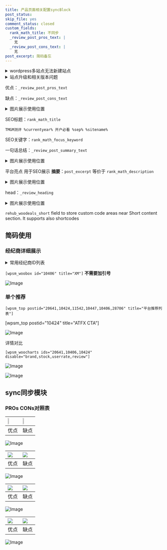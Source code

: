 ```yaml
---
title: 产品页面相关配置syncBlock
post_status: 
skip_file: yes
comment_status: closed
custom_fields:
  rank_math_title: 不同步
  _review_post_pros_text: |
    无
  _review_post_cons_text: |
    无
post_excerpt: 简码备忘
---
```

<details><summary>wordpress多站点无法新建站点</summary>

<li>和报错需要清理cookies一样的原因</li>
<li>wp-config.php里面<code>define( 'SUBDOMAIN_INSTALL', false );//子域名安装</code></li>
<li>新建子站点是用<code>define( 'SUBDOMAIN_INSTALL', true);//子域名安装</code> 完成以后，改成<code>false</code></li>
</details>

<details><summary>站点升级和相关版本问题</summary>

<p>wordpress：5.9.9
woocommerce：7.5.1
出现问题的地方：主题选项里面>><strong>Product layout >>compact style</strong></p>
<p>如何出现没有用过的字段 导致无法保存。先导出配置 然后进行修改，后面再次恢复即可。</p>
<p>出现部分字段无法显示时，需要返回默认布局后，对产品进行保存就好了。</p>
<p></p>
</details>

优点：`_review_post_pros_text`

缺点：`_review_post_cons_text`

<details><summary>图片展示使用位置</summary>

<img src="https://prod-files-secure.s3.us-west-2.amazonaws.com/39ed1227-6d7d-4570-be36-9ccd4a2c4241/f51d3d83-55d4-4bdf-9604-f37ec77ab556/Untitled.png?X-Amz-Algorithm=AWS4-HMAC-SHA256&X-Amz-Content-Sha256=UNSIGNED-PAYLOAD&X-Amz-Credential=ASIAZI2LB46624MGABTB%2F20250416%2Fus-west-2%2Fs3%2Faws4_request&X-Amz-Date=20250416T045525Z&X-Amz-Expires=3600&X-Amz-Security-Token=IQoJb3JpZ2luX2VjELX%2F%2F%2F%2F%2F%2F%2F%2F%2F%2FwEaCXVzLXdlc3QtMiJIMEYCIQCXLYjL%2B3qhDC71LSACe6rpcTneszOSFY0ldBR54DLvDgIhAKRSsLE4z3yOdBh4hJPBqPdVTIj%2Fvqq7brbIcQShX0HDKv8DCD4QABoMNjM3NDIzMTgzODA1Igwtk1Xmjh1cpdj5XpAq3AMy24KZqzmuUl8cfrOew6NyZ3MfWBZ2ROgNALN78c%2BvZf8NPM8vOVF3CD981HMEhLvFWFE%2BlrC%2FHyP5RhfWzYttEl1YYmP4s0Z7%2F3%2BnRtFRMig6f0gQhnHM6HEA%2FclLFGs9uTkp858evVXcKgonyp07DDLgrhSEV07cv3CvY%2BLyGdMlCpC0VjdtBdR%2Bu23tM8zPL%2FN66yP1byApnLEF7sxK%2Fig5oNk%2BpJOpxlO4tihp9Hw8kZbdjAyXYpk6ZHQdspa%2F2zgzos1RuH77zXcBeDKlnkXwbLzAmO1zlFRbR%2FSyjRCnu3s%2B4SklJbWIO7QT81%2FoI7bV3nLZ4NjzTda7RaGzx8VGUHR4st9Is%2Bqg5R2T1xAHJtrOVzmZ8Bu%2FEjqKvNgVJBKC3nIUW37MomHwC0%2B5%2FzF0Wn8TbMbAK8NUlinSxpVMZImfPYSuLtQmQD2%2BeJ0yobK6gKbpoptfNkH3h3mhmFjjH9xkNzCujjfalrd3fCPq8c1g2rrC1534ET0m9IHfqi59lPbvlO7u5rmpgsw%2FWvgo1xhB%2BA9WwlOoVFkMXji8AjDX8uGrFL3RbhKFVM8j64Ct7qY93eiinCM%2F3Y3pQ8AwaoGmzFFfDIZ%2B0%2BLY7YcH3pDfXGrjUXlQpjD77vy%2FBjqkAVmYLEw1awIPCzyGnNQAiBXVIVTJr8F0JiWTHYi%2F9Q85boonemId7CTclFfbBne1RE3fi9yjPmekuMXNxAQxKLilrJ6jMFCsY5Xg3oSsc0YVE1Yrm8CKEvwTKTIxU54auewyMFD2dGvtXztL4HyI3SbSaWP2tN2acGTYpUT4GD9Q1omP%2B8d3oaEPi9AvqGvOXT0qOxqomh4OXHWnGTlXKpLQW60u&X-Amz-Signature=cfc0d663dbbe8196310488564824904a8e82e4ebc32fc756492d4be0603bff4d&X-Amz-SignedHeaders=host&x-id=GetObject" alt="Image">
</details>

SEO标题：`rank_math_title`

`TMGM测评 %currentyear% 开户必看 %sep% %sitename%`

SEO关键字：`rank_math_focus_keyword`

一句话总结：`_review_post_summary_text`

<details><summary>图片展示使用位置</summary>

<img src="https://prod-files-secure.s3.us-west-2.amazonaws.com/39ed1227-6d7d-4570-be36-9ccd4a2c4241/4b96a922-296c-4f4e-8630-d1c870cbce01/Untitled.png?X-Amz-Algorithm=AWS4-HMAC-SHA256&X-Amz-Content-Sha256=UNSIGNED-PAYLOAD&X-Amz-Credential=ASIAZI2LB466YRIXOHXW%2F20250416%2Fus-west-2%2Fs3%2Faws4_request&X-Amz-Date=20250416T045526Z&X-Amz-Expires=3600&X-Amz-Security-Token=IQoJb3JpZ2luX2VjELX%2F%2F%2F%2F%2F%2F%2F%2F%2F%2FwEaCXVzLXdlc3QtMiJHMEUCIQCTgIdoRQjowlwJdRr4BCUkOqgy1XtgonZVtUR8i7o45QIgLMZRyCQS9SEnJ%2BIOoo7J9djwedW7sq%2B%2FtrGfm3m4C4sq%2FwMIPhAAGgw2Mzc0MjMxODM4MDUiDInTqDvJVVE9zPXp6yrcAz7%2FMCdRrousPofdFUVyP9gDiqmMcBxF2UrQxCZbEV0jppeS%2FIDJNRtYzeRScJLS%2FQnoQlFCcEOlCDLVR2dg2NFM5Od0eNb5fY074NLFtLNfhfNZa%2F8pfgLqmSqv%2BnrcpV8x%2BvwAF%2Buwv9EpGtX5%2BT%2F9mT6RLTcSShYYeSGZ9DNNK5tf4i6tBKxWU3GaE2v7N142Yqc0Uj%2FYWO4kNsDAyPrnWQkX6rdsH9dQk%2BO9Rij5PFSeMae0nwl2baavb0hFVRm0nqqqZXoal2Cy2mwVY%2B5feCyW%2B691iWNm%2FnfXQczS9SRoY5Y0j28y90%2B9zg383WUIauZmerpDh4yb9pcc5l%2FIyHnXJ%2BszTviEZAb90UR3GcTT0mBHhEqLYK7w5Aa1J2TjZfiDCyVimowQ2yOcJAiRGkCZa9S5pjWAWwtSx2A6e7zEyhJhyBhHcypiI0WeaqZRT3IfAZYCMdFnpLzuLgj0KPkLucItVFlCQYYU4t%2FX7TQ73%2BW3Hl1POtaSJnogpiWmsE3NqEL5%2BIltfUk8786UNfd2rMa88xvNgnNhjRIlLoCmpRhw1ZFJRCg0cuNw9WLxgR2np7U9yKDVe%2Ff7Hboz%2BYgThUQ%2FdZPoXpZwUS%2FpnHXYNbxix7Nrd0tCMInv%2FL8GOqUBl6UVKbpMyEftUzq7dVvHT%2BVmoCxXQP9yTkI8TQ6cs79LqTbJ%2BT%2BH14%2BTaF4Iw%2BStpQ6SbAd6Wfrbv1axyK7YeLpsB07kpBIIcejNIajAn6dq8JV54mcfU87bFChmrbMluDDNFA7LYY2tGtMvtMR4blMRYdsZyYKqndc9lXu5jJnN1sPmhF5rLikFyS3Ykr0mVFfTgBTVwQacy6mI9%2BORpvm7OTzW&X-Amz-Signature=baf0ab0496bcc935347c942c7ccfa204d599adcb617b394658234d72216b1021&X-Amz-SignedHeaders=host&x-id=GetObject" alt="Image">
</details>

平台亮点 用于SEO展示 **摘要**：`post_excerpt`  等价于 `rank_math_description`

<details><summary>图片展示使用位置</summary>

<img src="https://prod-files-secure.s3.us-west-2.amazonaws.com/39ed1227-6d7d-4570-be36-9ccd4a2c4241/1ee11f63-b60a-4dfe-a7a7-d58ff23b5d88/Untitled.png?X-Amz-Algorithm=AWS4-HMAC-SHA256&X-Amz-Content-Sha256=UNSIGNED-PAYLOAD&X-Amz-Credential=ASIAZI2LB466RCPDSP2S%2F20250416%2Fus-west-2%2Fs3%2Faws4_request&X-Amz-Date=20250416T045526Z&X-Amz-Expires=3600&X-Amz-Security-Token=IQoJb3JpZ2luX2VjELX%2F%2F%2F%2F%2F%2F%2F%2F%2F%2FwEaCXVzLXdlc3QtMiJHMEUCID56V5PLP4CPqSNSzs%2BkMaXACO6c%2Fxa3QKIv0eK9QTuJAiEAqZp39rwGeXF1B6I6OIyZte0vDyWTCP4FEcrPFU6769Uq%2FwMIPhAAGgw2Mzc0MjMxODM4MDUiDJ7ZqpDlhln%2FhVJ%2FYyrcA0nm6lGYhB69KPYhDOVTwYT6GUeysCWw74%2BklN4H%2BwjYhTdCVgRL4E7avMUSHbYIQPJYERF2gXfvieFXPP1DA9Y%2BlR30NnvFPPmca%2BmSEyVyMvsfu3B4bcBvtsNqlQ2eB8RaFsBWMVw4PfjyOcVcBhn0Urdv%2FCo7AESYDoMeaOd%2BhVOHlNuwTvfmlf98XWB%2Bp0HQNlYEGuSrEwxDreyxhQKGjGGHSsBsviA5Ln3lJH2A2iXEbu%2Bmh5dwfS1G9orfMHD58DUYsOHBEKxes%2FvMvnHa7yWiAga1IS%2BvHUIQhAifZqM5Axn1bUt3SvRzfjSe%2Fe73X2CRTfUBZ3ihbDAkFl%2F9e15sZZ1AK7ZtA4HileLuvGyA6rlWSOjvFTYJqvO7U2lKG3Ensrl8sOWQXej%2BUSPn2zabVis3IjkkVHta6CDmYkzZ%2B0KuQMd3bqUehpoyYY17JtEsHheTlDHWOTW0kyPBdtApjvpgIpp8yYE%2BZFtLM6ESAgzJ5bNTOKdSqhSoHbtYauKYWz7fIZo0%2FyRluffnGa7ya3Zbnqgu5gDv7ycxpu4BGMCvXOgeNpXtfSTe1YQCpZzi8ShoyDmroYWop2wjACuTjq%2BSEILEivY1P7gFKvq%2FFhIcj0nmOvpXMPru%2FL8GOqUBj2Hkrt7DZoddZ%2FYbg8U4vQPuFCOiTrO35MP%2Bk4ee%2BnimJsKcuLKSMIdDIsF6Y%2BtA5HTHBZ6GvV88iFc5DgIRr2lj349ecADu2%2BOFFfxURfDFYV1EWXLIpgnaphgRyhCmA8ehFIhXe%2FvfO11Jil25F5OuTg2OHHhxLDlayxOGFlLfJtVFgP91iWRg%2Bk9ZQzwFCiAx7sRxPoLxvL%2B1hGvbXpZnEhIu&X-Amz-Signature=46baa15a4521daa6a5ebde29c2458cae0abf35f97863aaf04063ec7666a67385&X-Amz-SignedHeaders=host&x-id=GetObject" alt="Image">
<img src="https://prod-files-secure.s3.us-west-2.amazonaws.com/39ed1227-6d7d-4570-be36-9ccd4a2c4241/ad4118b5-78d8-4fbe-801e-3b29b5d99c01/Untitled.png?X-Amz-Algorithm=AWS4-HMAC-SHA256&X-Amz-Content-Sha256=UNSIGNED-PAYLOAD&X-Amz-Credential=ASIAZI2LB466RCPDSP2S%2F20250416%2Fus-west-2%2Fs3%2Faws4_request&X-Amz-Date=20250416T045526Z&X-Amz-Expires=3600&X-Amz-Security-Token=IQoJb3JpZ2luX2VjELX%2F%2F%2F%2F%2F%2F%2F%2F%2F%2FwEaCXVzLXdlc3QtMiJHMEUCID56V5PLP4CPqSNSzs%2BkMaXACO6c%2Fxa3QKIv0eK9QTuJAiEAqZp39rwGeXF1B6I6OIyZte0vDyWTCP4FEcrPFU6769Uq%2FwMIPhAAGgw2Mzc0MjMxODM4MDUiDJ7ZqpDlhln%2FhVJ%2FYyrcA0nm6lGYhB69KPYhDOVTwYT6GUeysCWw74%2BklN4H%2BwjYhTdCVgRL4E7avMUSHbYIQPJYERF2gXfvieFXPP1DA9Y%2BlR30NnvFPPmca%2BmSEyVyMvsfu3B4bcBvtsNqlQ2eB8RaFsBWMVw4PfjyOcVcBhn0Urdv%2FCo7AESYDoMeaOd%2BhVOHlNuwTvfmlf98XWB%2Bp0HQNlYEGuSrEwxDreyxhQKGjGGHSsBsviA5Ln3lJH2A2iXEbu%2Bmh5dwfS1G9orfMHD58DUYsOHBEKxes%2FvMvnHa7yWiAga1IS%2BvHUIQhAifZqM5Axn1bUt3SvRzfjSe%2Fe73X2CRTfUBZ3ihbDAkFl%2F9e15sZZ1AK7ZtA4HileLuvGyA6rlWSOjvFTYJqvO7U2lKG3Ensrl8sOWQXej%2BUSPn2zabVis3IjkkVHta6CDmYkzZ%2B0KuQMd3bqUehpoyYY17JtEsHheTlDHWOTW0kyPBdtApjvpgIpp8yYE%2BZFtLM6ESAgzJ5bNTOKdSqhSoHbtYauKYWz7fIZo0%2FyRluffnGa7ya3Zbnqgu5gDv7ycxpu4BGMCvXOgeNpXtfSTe1YQCpZzi8ShoyDmroYWop2wjACuTjq%2BSEILEivY1P7gFKvq%2FFhIcj0nmOvpXMPru%2FL8GOqUBj2Hkrt7DZoddZ%2FYbg8U4vQPuFCOiTrO35MP%2Bk4ee%2BnimJsKcuLKSMIdDIsF6Y%2BtA5HTHBZ6GvV88iFc5DgIRr2lj349ecADu2%2BOFFfxURfDFYV1EWXLIpgnaphgRyhCmA8ehFIhXe%2FvfO11Jil25F5OuTg2OHHhxLDlayxOGFlLfJtVFgP91iWRg%2Bk9ZQzwFCiAx7sRxPoLxvL%2B1hGvbXpZnEhIu&X-Amz-Signature=ce2c7c9ce90200a63ed9b93477ac532383268970724f5d354c0559dc044fe091&X-Amz-SignedHeaders=host&x-id=GetObject" alt="Image">
<img src="https://prod-files-secure.s3.us-west-2.amazonaws.com/39ed1227-6d7d-4570-be36-9ccd4a2c4241/a38cf7c9-a79c-4b64-9e94-13589fe0758b/Untitled.png?X-Amz-Algorithm=AWS4-HMAC-SHA256&X-Amz-Content-Sha256=UNSIGNED-PAYLOAD&X-Amz-Credential=ASIAZI2LB466RCPDSP2S%2F20250416%2Fus-west-2%2Fs3%2Faws4_request&X-Amz-Date=20250416T045526Z&X-Amz-Expires=3600&X-Amz-Security-Token=IQoJb3JpZ2luX2VjELX%2F%2F%2F%2F%2F%2F%2F%2F%2F%2FwEaCXVzLXdlc3QtMiJHMEUCID56V5PLP4CPqSNSzs%2BkMaXACO6c%2Fxa3QKIv0eK9QTuJAiEAqZp39rwGeXF1B6I6OIyZte0vDyWTCP4FEcrPFU6769Uq%2FwMIPhAAGgw2Mzc0MjMxODM4MDUiDJ7ZqpDlhln%2FhVJ%2FYyrcA0nm6lGYhB69KPYhDOVTwYT6GUeysCWw74%2BklN4H%2BwjYhTdCVgRL4E7avMUSHbYIQPJYERF2gXfvieFXPP1DA9Y%2BlR30NnvFPPmca%2BmSEyVyMvsfu3B4bcBvtsNqlQ2eB8RaFsBWMVw4PfjyOcVcBhn0Urdv%2FCo7AESYDoMeaOd%2BhVOHlNuwTvfmlf98XWB%2Bp0HQNlYEGuSrEwxDreyxhQKGjGGHSsBsviA5Ln3lJH2A2iXEbu%2Bmh5dwfS1G9orfMHD58DUYsOHBEKxes%2FvMvnHa7yWiAga1IS%2BvHUIQhAifZqM5Axn1bUt3SvRzfjSe%2Fe73X2CRTfUBZ3ihbDAkFl%2F9e15sZZ1AK7ZtA4HileLuvGyA6rlWSOjvFTYJqvO7U2lKG3Ensrl8sOWQXej%2BUSPn2zabVis3IjkkVHta6CDmYkzZ%2B0KuQMd3bqUehpoyYY17JtEsHheTlDHWOTW0kyPBdtApjvpgIpp8yYE%2BZFtLM6ESAgzJ5bNTOKdSqhSoHbtYauKYWz7fIZo0%2FyRluffnGa7ya3Zbnqgu5gDv7ycxpu4BGMCvXOgeNpXtfSTe1YQCpZzi8ShoyDmroYWop2wjACuTjq%2BSEILEivY1P7gFKvq%2FFhIcj0nmOvpXMPru%2FL8GOqUBj2Hkrt7DZoddZ%2FYbg8U4vQPuFCOiTrO35MP%2Bk4ee%2BnimJsKcuLKSMIdDIsF6Y%2BtA5HTHBZ6GvV88iFc5DgIRr2lj349ecADu2%2BOFFfxURfDFYV1EWXLIpgnaphgRyhCmA8ehFIhXe%2FvfO11Jil25F5OuTg2OHHhxLDlayxOGFlLfJtVFgP91iWRg%2Bk9ZQzwFCiAx7sRxPoLxvL%2B1hGvbXpZnEhIu&X-Amz-Signature=ea9330cc717c0ac24ee8cf3862e3faa1093d68fbe94d59492eb1280e00e1d797&X-Amz-SignedHeaders=host&x-id=GetObject" alt="Image">
<img src="https://prod-files-secure.s3.us-west-2.amazonaws.com/39ed1227-6d7d-4570-be36-9ccd4a2c4241/7da6fc1e-d2ac-42ae-8c75-cb5749aa18f6/Untitled.png?X-Amz-Algorithm=AWS4-HMAC-SHA256&X-Amz-Content-Sha256=UNSIGNED-PAYLOAD&X-Amz-Credential=ASIAZI2LB466RCPDSP2S%2F20250416%2Fus-west-2%2Fs3%2Faws4_request&X-Amz-Date=20250416T045526Z&X-Amz-Expires=3600&X-Amz-Security-Token=IQoJb3JpZ2luX2VjELX%2F%2F%2F%2F%2F%2F%2F%2F%2F%2FwEaCXVzLXdlc3QtMiJHMEUCID56V5PLP4CPqSNSzs%2BkMaXACO6c%2Fxa3QKIv0eK9QTuJAiEAqZp39rwGeXF1B6I6OIyZte0vDyWTCP4FEcrPFU6769Uq%2FwMIPhAAGgw2Mzc0MjMxODM4MDUiDJ7ZqpDlhln%2FhVJ%2FYyrcA0nm6lGYhB69KPYhDOVTwYT6GUeysCWw74%2BklN4H%2BwjYhTdCVgRL4E7avMUSHbYIQPJYERF2gXfvieFXPP1DA9Y%2BlR30NnvFPPmca%2BmSEyVyMvsfu3B4bcBvtsNqlQ2eB8RaFsBWMVw4PfjyOcVcBhn0Urdv%2FCo7AESYDoMeaOd%2BhVOHlNuwTvfmlf98XWB%2Bp0HQNlYEGuSrEwxDreyxhQKGjGGHSsBsviA5Ln3lJH2A2iXEbu%2Bmh5dwfS1G9orfMHD58DUYsOHBEKxes%2FvMvnHa7yWiAga1IS%2BvHUIQhAifZqM5Axn1bUt3SvRzfjSe%2Fe73X2CRTfUBZ3ihbDAkFl%2F9e15sZZ1AK7ZtA4HileLuvGyA6rlWSOjvFTYJqvO7U2lKG3Ensrl8sOWQXej%2BUSPn2zabVis3IjkkVHta6CDmYkzZ%2B0KuQMd3bqUehpoyYY17JtEsHheTlDHWOTW0kyPBdtApjvpgIpp8yYE%2BZFtLM6ESAgzJ5bNTOKdSqhSoHbtYauKYWz7fIZo0%2FyRluffnGa7ya3Zbnqgu5gDv7ycxpu4BGMCvXOgeNpXtfSTe1YQCpZzi8ShoyDmroYWop2wjACuTjq%2BSEILEivY1P7gFKvq%2FFhIcj0nmOvpXMPru%2FL8GOqUBj2Hkrt7DZoddZ%2FYbg8U4vQPuFCOiTrO35MP%2Bk4ee%2BnimJsKcuLKSMIdDIsF6Y%2BtA5HTHBZ6GvV88iFc5DgIRr2lj349ecADu2%2BOFFfxURfDFYV1EWXLIpgnaphgRyhCmA8ehFIhXe%2FvfO11Jil25F5OuTg2OHHhxLDlayxOGFlLfJtVFgP91iWRg%2Bk9ZQzwFCiAx7sRxPoLxvL%2B1hGvbXpZnEhIu&X-Amz-Signature=7b2ddfce72debd969599df41450f0e4875c6eb6c652ccf727611325a8bafefe9&X-Amz-SignedHeaders=host&x-id=GetObject" alt="Image">
<img src="https://prod-files-secure.s3.us-west-2.amazonaws.com/39ed1227-6d7d-4570-be36-9ccd4a2c4241/7e97f40a-eaee-47f5-b2f9-475f96808fa7/Untitled.png?X-Amz-Algorithm=AWS4-HMAC-SHA256&X-Amz-Content-Sha256=UNSIGNED-PAYLOAD&X-Amz-Credential=ASIAZI2LB466RCPDSP2S%2F20250416%2Fus-west-2%2Fs3%2Faws4_request&X-Amz-Date=20250416T045526Z&X-Amz-Expires=3600&X-Amz-Security-Token=IQoJb3JpZ2luX2VjELX%2F%2F%2F%2F%2F%2F%2F%2F%2F%2FwEaCXVzLXdlc3QtMiJHMEUCID56V5PLP4CPqSNSzs%2BkMaXACO6c%2Fxa3QKIv0eK9QTuJAiEAqZp39rwGeXF1B6I6OIyZte0vDyWTCP4FEcrPFU6769Uq%2FwMIPhAAGgw2Mzc0MjMxODM4MDUiDJ7ZqpDlhln%2FhVJ%2FYyrcA0nm6lGYhB69KPYhDOVTwYT6GUeysCWw74%2BklN4H%2BwjYhTdCVgRL4E7avMUSHbYIQPJYERF2gXfvieFXPP1DA9Y%2BlR30NnvFPPmca%2BmSEyVyMvsfu3B4bcBvtsNqlQ2eB8RaFsBWMVw4PfjyOcVcBhn0Urdv%2FCo7AESYDoMeaOd%2BhVOHlNuwTvfmlf98XWB%2Bp0HQNlYEGuSrEwxDreyxhQKGjGGHSsBsviA5Ln3lJH2A2iXEbu%2Bmh5dwfS1G9orfMHD58DUYsOHBEKxes%2FvMvnHa7yWiAga1IS%2BvHUIQhAifZqM5Axn1bUt3SvRzfjSe%2Fe73X2CRTfUBZ3ihbDAkFl%2F9e15sZZ1AK7ZtA4HileLuvGyA6rlWSOjvFTYJqvO7U2lKG3Ensrl8sOWQXej%2BUSPn2zabVis3IjkkVHta6CDmYkzZ%2B0KuQMd3bqUehpoyYY17JtEsHheTlDHWOTW0kyPBdtApjvpgIpp8yYE%2BZFtLM6ESAgzJ5bNTOKdSqhSoHbtYauKYWz7fIZo0%2FyRluffnGa7ya3Zbnqgu5gDv7ycxpu4BGMCvXOgeNpXtfSTe1YQCpZzi8ShoyDmroYWop2wjACuTjq%2BSEILEivY1P7gFKvq%2FFhIcj0nmOvpXMPru%2FL8GOqUBj2Hkrt7DZoddZ%2FYbg8U4vQPuFCOiTrO35MP%2Bk4ee%2BnimJsKcuLKSMIdDIsF6Y%2BtA5HTHBZ6GvV88iFc5DgIRr2lj349ecADu2%2BOFFfxURfDFYV1EWXLIpgnaphgRyhCmA8ehFIhXe%2FvfO11Jil25F5OuTg2OHHhxLDlayxOGFlLfJtVFgP91iWRg%2Bk9ZQzwFCiAx7sRxPoLxvL%2B1hGvbXpZnEhIu&X-Amz-Signature=079157887fbd9dca105626eb3d76a0af4eaad3f9071cc8c526051117fb509b3c&X-Amz-SignedHeaders=host&x-id=GetObject" alt="Image">
</details>

head：`_review_heading`

<details><summary>图片展示使用位置</summary>

<img src="https://prod-files-secure.s3.us-west-2.amazonaws.com/39ed1227-6d7d-4570-be36-9ccd4a2c4241/3a4650ad-9887-415c-889a-edd51fa54f27/Untitled.png?X-Amz-Algorithm=AWS4-HMAC-SHA256&X-Amz-Content-Sha256=UNSIGNED-PAYLOAD&X-Amz-Credential=ASIAZI2LB46652QD6S5A%2F20250416%2Fus-west-2%2Fs3%2Faws4_request&X-Amz-Date=20250416T045528Z&X-Amz-Expires=3600&X-Amz-Security-Token=IQoJb3JpZ2luX2VjELX%2F%2F%2F%2F%2F%2F%2F%2F%2F%2FwEaCXVzLXdlc3QtMiJIMEYCIQC4Ij6MTjwhgaSl5vHk5jtKVE686rb%2FFfZ47uHiWMlMZgIhANzUcEifhdL0ga8Vi5qrlArL1qFIYRyQh6KYxUF3AJh9Kv8DCD4QABoMNjM3NDIzMTgzODA1IgwpmdB84NPVqJOs5a0q3ANBrNoFmc5iIaMJ%2B%2FaBKUx7tZ22SOl6Z0lrJeBLZufaBla0I2XkLQmR31JGfGuiAqY%2BAc3VlQ6Y%2BHAcVZnCQfb155obqtOekD2psKKtqtobEs12QPfW4b%2B%2B%2BYeMLQME7NvKuEZVQpwzjvCrHzG97I9I5qArTmUfkaqpCPBqbgjHDkDCaQKy4b2UUBUQ3z5bpAZgGsoxUXSG86p3N9LzxIsIVefpT%2FvDZW%2Bb2oNxCqZrKkG6U9q%2BUrFs6E2mdx%2FoaPOPZwANBO7YKzXleQ1tA%2FlC3PPupIQSMPJNo0iq%2BovpedZ0ncvnnhCxORTxXzG27pBj3%2FezFi7FY53umcF7uNENeSUvFM8l0ufHZItd1WaNQhrfHz2nfl8lWzAcQbwt07vzHR18UBB1EDuj4j91vrBeNk5EE1Es65zLwh3vnB6pxSEr7hHaJZo5YbyHGVzfk6S89rIPTeieapcamENNAsDKwV%2BXjFizCdBAelh7w71bHxgRN7BjIHPeGDi7VC3anT3BOX34UzJFjnSr0Bf9otOiRakW4zBXc6mYmT7VghkRAxGwmocYMSKQEaFZo5KeNyOtvtGBWnB0V6wAGTdUfH%2FvYyWcd8LYObB9BvpJZOFeNIgBFPTn9A7ogxkmqDD97vy%2FBjqkARZcPsAChTmDpNITi6dfJ8REX7Bw7jIcvDEj7o4YLhdvT90VVHcj7Iu1VeuXP8YxaMQHNCxQMtA7CtGdQqDyRjrRvVBdi8Z7z8idwX7QWNqE3FCO7wIAZSEwylSTdvGAhKMrmkhdk5CvoF%2FrzO%2Fqt0tnvymDLkDUYOjWJcdPUgcwMHUVKC8Xno2We%2BXdd6zvpnrKZbmXzfjocNpO%2Bqh1YFFgIc%2B5&X-Amz-Signature=97694a3ca7f426e5ecbcbc14e5ceed0e2b8d4662fa605df7fc563286c3e03a55&X-Amz-SignedHeaders=host&x-id=GetObject" alt="Image">
</details>

`rehub_woodeals_short`	field to store custom code areas near Short content section. It supports also shortcodes



## 简码使用

### 经纪商详细展示

<details><summary>常用经纪商ID列表</summary>

<pre><code class="php">嘉盛 ===> 20641  [wpsm_woobox id="20641" title="嘉盛"]
易信easymarkets ===> 11542  [wpsm_woobox id="11542" title="易信easymarkets"]
ATFX外汇 ===> 10424  [wpsm_woobox id="10424" title="ATFX"]
XM ===> 10406  [wpsm_woobox id="10406" title="XM"]
TMGM ===> 29622  [wpsm_woobox id="29622" title="TMGM"]
HYCM ===> 10447  [wpsm_woobox id="10447" title="HYCM"]
fpmarkets澳福外汇 ===> 20639  [wpsm_woobox id="20639" title="fpmarkets澳福外汇"]</code></pre>
</details>

`[wpsm_woobox id="10406" title="XM"]` **不需要加引号**

![Image](https://prod-files-secure.s3.us-west-2.amazonaws.com/39ed1227-6d7d-4570-be36-9ccd4a2c4241/4f898f9d-0fa7-4e43-acd3-ac6bc7be575a/Untitled.png?X-Amz-Algorithm=AWS4-HMAC-SHA256&X-Amz-Content-Sha256=UNSIGNED-PAYLOAD&X-Amz-Credential=ASIAZI2LB466WMLJKZVV%2F20250416%2Fus-west-2%2Fs3%2Faws4_request&X-Amz-Date=20250416T045524Z&X-Amz-Expires=3600&X-Amz-Security-Token=IQoJb3JpZ2luX2VjELX%2F%2F%2F%2F%2F%2F%2F%2F%2F%2FwEaCXVzLXdlc3QtMiJGMEQCICOfdklXLKfmDR6fLxCD0LieAoK9W6VSnBPYjfOK0eAoAiAeCEzjdQI%2FHPahfBQj%2BDICFbxhnpJSNFwzu2wCGyU4zir%2FAwg%2BEAAaDDYzNzQyMzE4MzgwNSIMEr0NQ2EmTC5z3%2F48KtwDqxuTH3tXd1dyTVy%2FO932seAZDMceRLN1m2Wpn1Bfzla0mwALeymq3C2CkMiM8i9A53oek39tj8fsv1IEHTjPjgYOucoiYKddgGPgoZO61kREKQxzTh5FFLgbd4LHZN%2F2apQh5SSU9FhVag%2BcwRI8xrzpI%2FvlDYuWoPDXkSUDYe1u%2FZkTmiavPqmoZ0X9CnyuhNB0OkMwC2ihtAd3bW9FSraIxNkhPh7VSCvRzBSG7dDXmWeksrIRbxI1AHVRlXcE4epDWBwepzHBwyHWgncKfb1EOoTXR9ehcRp91AgsMESPhXkC3PFogPRTQB2r1sM%2FfI4lOliNOIOXaT7E09xmCzo6%2FLwN4amqBOzTaiIMDWgV7NZEc2mmbF%2BD9L4buF6hpeKq0IvKB796aGHEDN7IruFKxcsEfR4Lk0I1GgHjPX6GmJuL3fFpEWVEP%2BnLsSKarqMDyleaD21Tu%2FlwoLme5yKgZUOJfNhIkQfZx8iZxDvsZNj0XWINipXBKRfTFy%2B%2BV8EtJX2BwzAHAEAYpf0cN97piopgqDlAKDZ5RVnBXN8zcze66oUuG%2Br%2BmdBiP%2FWJO376IbNYMMV5HY39TJ%2B6w0varQyjFZUOQqIYDuvXGAXdzE%2B%2BRGz9DOiQ6yAwlO%2F8vwY6pgHB7XZNdf5%2BsN2knnIg3q4STFvgmfeGmkGoR092KPWQUEbRnkzaLXHwjm7WAaLK%2FdGM83xG07AlKkuW2AtH851WU3hE3e291f9jm1n80RGwwbpfoNCYtdA3mkuequjw7ZEjHLD459zeg2zdOON7Fur7mUKMCAHQoFEOqQXOIRyLmNGJhkNGWvqKTW3IvlDhONIPyxkpbuVYjv%2FUdB6MXRzl9mmxCOUo&X-Amz-Signature=14f6a63a349d14489f623d9d3ea1ec51850ab124cba0b608b4c47f018d4a3542&X-Amz-SignedHeaders=host&x-id=GetObject)

### 单个推荐
`[wpsm_top postid="20641,10424,11542,10447,10406,28706" title="平台推荐列表"]`

[wpsm_top postid="10424" title="ATFX CTA"]

![Image](https://prod-files-secure.s3.us-west-2.amazonaws.com/39ed1227-6d7d-4570-be36-9ccd4a2c4241/5ac620dc-51a8-48b6-b55d-91f47299193c/Untitled.png?X-Amz-Algorithm=AWS4-HMAC-SHA256&X-Amz-Content-Sha256=UNSIGNED-PAYLOAD&X-Amz-Credential=ASIAZI2LB466WMLJKZVV%2F20250416%2Fus-west-2%2Fs3%2Faws4_request&X-Amz-Date=20250416T045524Z&X-Amz-Expires=3600&X-Amz-Security-Token=IQoJb3JpZ2luX2VjELX%2F%2F%2F%2F%2F%2F%2F%2F%2F%2FwEaCXVzLXdlc3QtMiJGMEQCICOfdklXLKfmDR6fLxCD0LieAoK9W6VSnBPYjfOK0eAoAiAeCEzjdQI%2FHPahfBQj%2BDICFbxhnpJSNFwzu2wCGyU4zir%2FAwg%2BEAAaDDYzNzQyMzE4MzgwNSIMEr0NQ2EmTC5z3%2F48KtwDqxuTH3tXd1dyTVy%2FO932seAZDMceRLN1m2Wpn1Bfzla0mwALeymq3C2CkMiM8i9A53oek39tj8fsv1IEHTjPjgYOucoiYKddgGPgoZO61kREKQxzTh5FFLgbd4LHZN%2F2apQh5SSU9FhVag%2BcwRI8xrzpI%2FvlDYuWoPDXkSUDYe1u%2FZkTmiavPqmoZ0X9CnyuhNB0OkMwC2ihtAd3bW9FSraIxNkhPh7VSCvRzBSG7dDXmWeksrIRbxI1AHVRlXcE4epDWBwepzHBwyHWgncKfb1EOoTXR9ehcRp91AgsMESPhXkC3PFogPRTQB2r1sM%2FfI4lOliNOIOXaT7E09xmCzo6%2FLwN4amqBOzTaiIMDWgV7NZEc2mmbF%2BD9L4buF6hpeKq0IvKB796aGHEDN7IruFKxcsEfR4Lk0I1GgHjPX6GmJuL3fFpEWVEP%2BnLsSKarqMDyleaD21Tu%2FlwoLme5yKgZUOJfNhIkQfZx8iZxDvsZNj0XWINipXBKRfTFy%2B%2BV8EtJX2BwzAHAEAYpf0cN97piopgqDlAKDZ5RVnBXN8zcze66oUuG%2Br%2BmdBiP%2FWJO376IbNYMMV5HY39TJ%2B6w0varQyjFZUOQqIYDuvXGAXdzE%2B%2BRGz9DOiQ6yAwlO%2F8vwY6pgHB7XZNdf5%2BsN2knnIg3q4STFvgmfeGmkGoR092KPWQUEbRnkzaLXHwjm7WAaLK%2FdGM83xG07AlKkuW2AtH851WU3hE3e291f9jm1n80RGwwbpfoNCYtdA3mkuequjw7ZEjHLD459zeg2zdOON7Fur7mUKMCAHQoFEOqQXOIRyLmNGJhkNGWvqKTW3IvlDhONIPyxkpbuVYjv%2FUdB6MXRzl9mmxCOUo&X-Amz-Signature=ac111577e52a636985b1a02f68bed70c363debf462ba5788f0d987560dba0a11&X-Amz-SignedHeaders=host&x-id=GetObject)

详情对比

`[wpsm_woocharts ids="20641,10406,10424" disable="brand,stock,userrate,review"]`

![Image](https://prod-files-secure.s3.us-west-2.amazonaws.com/39ed1227-6d7d-4570-be36-9ccd4a2c4241/bf3ba45f-b9f3-4295-8aef-b4a495fd25f4/Untitled.png?X-Amz-Algorithm=AWS4-HMAC-SHA256&X-Amz-Content-Sha256=UNSIGNED-PAYLOAD&X-Amz-Credential=ASIAZI2LB466WMLJKZVV%2F20250416%2Fus-west-2%2Fs3%2Faws4_request&X-Amz-Date=20250416T045524Z&X-Amz-Expires=3600&X-Amz-Security-Token=IQoJb3JpZ2luX2VjELX%2F%2F%2F%2F%2F%2F%2F%2F%2F%2FwEaCXVzLXdlc3QtMiJGMEQCICOfdklXLKfmDR6fLxCD0LieAoK9W6VSnBPYjfOK0eAoAiAeCEzjdQI%2FHPahfBQj%2BDICFbxhnpJSNFwzu2wCGyU4zir%2FAwg%2BEAAaDDYzNzQyMzE4MzgwNSIMEr0NQ2EmTC5z3%2F48KtwDqxuTH3tXd1dyTVy%2FO932seAZDMceRLN1m2Wpn1Bfzla0mwALeymq3C2CkMiM8i9A53oek39tj8fsv1IEHTjPjgYOucoiYKddgGPgoZO61kREKQxzTh5FFLgbd4LHZN%2F2apQh5SSU9FhVag%2BcwRI8xrzpI%2FvlDYuWoPDXkSUDYe1u%2FZkTmiavPqmoZ0X9CnyuhNB0OkMwC2ihtAd3bW9FSraIxNkhPh7VSCvRzBSG7dDXmWeksrIRbxI1AHVRlXcE4epDWBwepzHBwyHWgncKfb1EOoTXR9ehcRp91AgsMESPhXkC3PFogPRTQB2r1sM%2FfI4lOliNOIOXaT7E09xmCzo6%2FLwN4amqBOzTaiIMDWgV7NZEc2mmbF%2BD9L4buF6hpeKq0IvKB796aGHEDN7IruFKxcsEfR4Lk0I1GgHjPX6GmJuL3fFpEWVEP%2BnLsSKarqMDyleaD21Tu%2FlwoLme5yKgZUOJfNhIkQfZx8iZxDvsZNj0XWINipXBKRfTFy%2B%2BV8EtJX2BwzAHAEAYpf0cN97piopgqDlAKDZ5RVnBXN8zcze66oUuG%2Br%2BmdBiP%2FWJO376IbNYMMV5HY39TJ%2B6w0varQyjFZUOQqIYDuvXGAXdzE%2B%2BRGz9DOiQ6yAwlO%2F8vwY6pgHB7XZNdf5%2BsN2knnIg3q4STFvgmfeGmkGoR092KPWQUEbRnkzaLXHwjm7WAaLK%2FdGM83xG07AlKkuW2AtH851WU3hE3e291f9jm1n80RGwwbpfoNCYtdA3mkuequjw7ZEjHLD459zeg2zdOON7Fur7mUKMCAHQoFEOqQXOIRyLmNGJhkNGWvqKTW3IvlDhONIPyxkpbuVYjv%2FUdB6MXRzl9mmxCOUo&X-Amz-Signature=2d830de4a636c2a71f6fb35246cf16298d758072ba1ee4812e2a3a853b1d469d&X-Amz-SignedHeaders=host&x-id=GetObject)

![Image](https://prod-files-secure.s3.us-west-2.amazonaws.com/39ed1227-6d7d-4570-be36-9ccd4a2c4241/30bc56ef-f383-4b48-9768-2ebc9e436ec0/Untitled.png?X-Amz-Algorithm=AWS4-HMAC-SHA256&X-Amz-Content-Sha256=UNSIGNED-PAYLOAD&X-Amz-Credential=ASIAZI2LB466WMLJKZVV%2F20250416%2Fus-west-2%2Fs3%2Faws4_request&X-Amz-Date=20250416T045524Z&X-Amz-Expires=3600&X-Amz-Security-Token=IQoJb3JpZ2luX2VjELX%2F%2F%2F%2F%2F%2F%2F%2F%2F%2FwEaCXVzLXdlc3QtMiJGMEQCICOfdklXLKfmDR6fLxCD0LieAoK9W6VSnBPYjfOK0eAoAiAeCEzjdQI%2FHPahfBQj%2BDICFbxhnpJSNFwzu2wCGyU4zir%2FAwg%2BEAAaDDYzNzQyMzE4MzgwNSIMEr0NQ2EmTC5z3%2F48KtwDqxuTH3tXd1dyTVy%2FO932seAZDMceRLN1m2Wpn1Bfzla0mwALeymq3C2CkMiM8i9A53oek39tj8fsv1IEHTjPjgYOucoiYKddgGPgoZO61kREKQxzTh5FFLgbd4LHZN%2F2apQh5SSU9FhVag%2BcwRI8xrzpI%2FvlDYuWoPDXkSUDYe1u%2FZkTmiavPqmoZ0X9CnyuhNB0OkMwC2ihtAd3bW9FSraIxNkhPh7VSCvRzBSG7dDXmWeksrIRbxI1AHVRlXcE4epDWBwepzHBwyHWgncKfb1EOoTXR9ehcRp91AgsMESPhXkC3PFogPRTQB2r1sM%2FfI4lOliNOIOXaT7E09xmCzo6%2FLwN4amqBOzTaiIMDWgV7NZEc2mmbF%2BD9L4buF6hpeKq0IvKB796aGHEDN7IruFKxcsEfR4Lk0I1GgHjPX6GmJuL3fFpEWVEP%2BnLsSKarqMDyleaD21Tu%2FlwoLme5yKgZUOJfNhIkQfZx8iZxDvsZNj0XWINipXBKRfTFy%2B%2BV8EtJX2BwzAHAEAYpf0cN97piopgqDlAKDZ5RVnBXN8zcze66oUuG%2Br%2BmdBiP%2FWJO376IbNYMMV5HY39TJ%2B6w0varQyjFZUOQqIYDuvXGAXdzE%2B%2BRGz9DOiQ6yAwlO%2F8vwY6pgHB7XZNdf5%2BsN2knnIg3q4STFvgmfeGmkGoR092KPWQUEbRnkzaLXHwjm7WAaLK%2FdGM83xG07AlKkuW2AtH851WU3hE3e291f9jm1n80RGwwbpfoNCYtdA3mkuequjw7ZEjHLD459zeg2zdOON7Fur7mUKMCAHQoFEOqQXOIRyLmNGJhkNGWvqKTW3IvlDhONIPyxkpbuVYjv%2FUdB6MXRzl9mmxCOUo&X-Amz-Signature=bf5cb150b22a5d3ed0e318423a7862c46397ab5bc13fa9c88a59bc3ff88d5003&X-Amz-SignedHeaders=host&x-id=GetObject)

## sync同步模块

### PROs CONs对照表

| <img src="https://cdn.ifttt.fun/gh/jarlin8/OSS@main/icons/customize/pros.svg" height="auto" width="37.3%"> | <img src="https://cdn.ifttt.fun/gh/jarlin8/OSS@main/icons/customize/cons.svg" height="auto" width="28.8%"> |
| :--- | :--- |
| 优点 | 缺点 |

![Image](https://prod-files-secure.s3.us-west-2.amazonaws.com/39ed1227-6d7d-4570-be36-9ccd4a2c4241/8742b755-dfb5-4004-9a5f-d6e561664bd8/Untitled.png?X-Amz-Algorithm=AWS4-HMAC-SHA256&X-Amz-Content-Sha256=UNSIGNED-PAYLOAD&X-Amz-Credential=ASIAZI2LB466WMLJKZVV%2F20250416%2Fus-west-2%2Fs3%2Faws4_request&X-Amz-Date=20250416T045524Z&X-Amz-Expires=3600&X-Amz-Security-Token=IQoJb3JpZ2luX2VjELX%2F%2F%2F%2F%2F%2F%2F%2F%2F%2FwEaCXVzLXdlc3QtMiJGMEQCICOfdklXLKfmDR6fLxCD0LieAoK9W6VSnBPYjfOK0eAoAiAeCEzjdQI%2FHPahfBQj%2BDICFbxhnpJSNFwzu2wCGyU4zir%2FAwg%2BEAAaDDYzNzQyMzE4MzgwNSIMEr0NQ2EmTC5z3%2F48KtwDqxuTH3tXd1dyTVy%2FO932seAZDMceRLN1m2Wpn1Bfzla0mwALeymq3C2CkMiM8i9A53oek39tj8fsv1IEHTjPjgYOucoiYKddgGPgoZO61kREKQxzTh5FFLgbd4LHZN%2F2apQh5SSU9FhVag%2BcwRI8xrzpI%2FvlDYuWoPDXkSUDYe1u%2FZkTmiavPqmoZ0X9CnyuhNB0OkMwC2ihtAd3bW9FSraIxNkhPh7VSCvRzBSG7dDXmWeksrIRbxI1AHVRlXcE4epDWBwepzHBwyHWgncKfb1EOoTXR9ehcRp91AgsMESPhXkC3PFogPRTQB2r1sM%2FfI4lOliNOIOXaT7E09xmCzo6%2FLwN4amqBOzTaiIMDWgV7NZEc2mmbF%2BD9L4buF6hpeKq0IvKB796aGHEDN7IruFKxcsEfR4Lk0I1GgHjPX6GmJuL3fFpEWVEP%2BnLsSKarqMDyleaD21Tu%2FlwoLme5yKgZUOJfNhIkQfZx8iZxDvsZNj0XWINipXBKRfTFy%2B%2BV8EtJX2BwzAHAEAYpf0cN97piopgqDlAKDZ5RVnBXN8zcze66oUuG%2Br%2BmdBiP%2FWJO376IbNYMMV5HY39TJ%2B6w0varQyjFZUOQqIYDuvXGAXdzE%2B%2BRGz9DOiQ6yAwlO%2F8vwY6pgHB7XZNdf5%2BsN2knnIg3q4STFvgmfeGmkGoR092KPWQUEbRnkzaLXHwjm7WAaLK%2FdGM83xG07AlKkuW2AtH851WU3hE3e291f9jm1n80RGwwbpfoNCYtdA3mkuequjw7ZEjHLD459zeg2zdOON7Fur7mUKMCAHQoFEOqQXOIRyLmNGJhkNGWvqKTW3IvlDhONIPyxkpbuVYjv%2FUdB6MXRzl9mmxCOUo&X-Amz-Signature=c28e4ecae532b21b16ca11cda13d74f8de5b699eb511034d42083e46acba4cf2&X-Amz-SignedHeaders=host&x-id=GetObject)

| <img src="https://cdn.ifttt.fun/gh/jarlin8/OSS@main/icons/customize/pros1.svg" height="auto"> | <img src="https://cdn.ifttt.fun/gh/jarlin8/OSS@main/icons/customize/cons1.svg" height="auto"> |
| :--- | :--- |
| 优点 | 缺点 |

![Image](https://prod-files-secure.s3.us-west-2.amazonaws.com/39ed1227-6d7d-4570-be36-9ccd4a2c4241/806358f8-c9c4-4e17-bb35-c6c76a5397a5/Untitled.png?X-Amz-Algorithm=AWS4-HMAC-SHA256&X-Amz-Content-Sha256=UNSIGNED-PAYLOAD&X-Amz-Credential=ASIAZI2LB466WMLJKZVV%2F20250416%2Fus-west-2%2Fs3%2Faws4_request&X-Amz-Date=20250416T045524Z&X-Amz-Expires=3600&X-Amz-Security-Token=IQoJb3JpZ2luX2VjELX%2F%2F%2F%2F%2F%2F%2F%2F%2F%2FwEaCXVzLXdlc3QtMiJGMEQCICOfdklXLKfmDR6fLxCD0LieAoK9W6VSnBPYjfOK0eAoAiAeCEzjdQI%2FHPahfBQj%2BDICFbxhnpJSNFwzu2wCGyU4zir%2FAwg%2BEAAaDDYzNzQyMzE4MzgwNSIMEr0NQ2EmTC5z3%2F48KtwDqxuTH3tXd1dyTVy%2FO932seAZDMceRLN1m2Wpn1Bfzla0mwALeymq3C2CkMiM8i9A53oek39tj8fsv1IEHTjPjgYOucoiYKddgGPgoZO61kREKQxzTh5FFLgbd4LHZN%2F2apQh5SSU9FhVag%2BcwRI8xrzpI%2FvlDYuWoPDXkSUDYe1u%2FZkTmiavPqmoZ0X9CnyuhNB0OkMwC2ihtAd3bW9FSraIxNkhPh7VSCvRzBSG7dDXmWeksrIRbxI1AHVRlXcE4epDWBwepzHBwyHWgncKfb1EOoTXR9ehcRp91AgsMESPhXkC3PFogPRTQB2r1sM%2FfI4lOliNOIOXaT7E09xmCzo6%2FLwN4amqBOzTaiIMDWgV7NZEc2mmbF%2BD9L4buF6hpeKq0IvKB796aGHEDN7IruFKxcsEfR4Lk0I1GgHjPX6GmJuL3fFpEWVEP%2BnLsSKarqMDyleaD21Tu%2FlwoLme5yKgZUOJfNhIkQfZx8iZxDvsZNj0XWINipXBKRfTFy%2B%2BV8EtJX2BwzAHAEAYpf0cN97piopgqDlAKDZ5RVnBXN8zcze66oUuG%2Br%2BmdBiP%2FWJO376IbNYMMV5HY39TJ%2B6w0varQyjFZUOQqIYDuvXGAXdzE%2B%2BRGz9DOiQ6yAwlO%2F8vwY6pgHB7XZNdf5%2BsN2knnIg3q4STFvgmfeGmkGoR092KPWQUEbRnkzaLXHwjm7WAaLK%2FdGM83xG07AlKkuW2AtH851WU3hE3e291f9jm1n80RGwwbpfoNCYtdA3mkuequjw7ZEjHLD459zeg2zdOON7Fur7mUKMCAHQoFEOqQXOIRyLmNGJhkNGWvqKTW3IvlDhONIPyxkpbuVYjv%2FUdB6MXRzl9mmxCOUo&X-Amz-Signature=d5c55b8f86305f9b91d42ed12482dfbd39e6aaeed1f028204d4b678b3a0850d6&X-Amz-SignedHeaders=host&x-id=GetObject)

| <img src="https://cdn.ifttt.fun/gh/jarlin8/OSS@main/icons/customize/pros2.svg" height="auto"> | <img src="https://cdn.ifttt.fun/gh/jarlin8/OSS@main/icons/customize/cons2.svg" height="auto"> |
| :--- | :--- |
| 优点 | 缺点 |

![Image](https://prod-files-secure.s3.us-west-2.amazonaws.com/39ed1227-6d7d-4570-be36-9ccd4a2c4241/a9245ec9-70dd-4005-b534-0d54315fc5f3/Untitled.png?X-Amz-Algorithm=AWS4-HMAC-SHA256&X-Amz-Content-Sha256=UNSIGNED-PAYLOAD&X-Amz-Credential=ASIAZI2LB466WMLJKZVV%2F20250416%2Fus-west-2%2Fs3%2Faws4_request&X-Amz-Date=20250416T045524Z&X-Amz-Expires=3600&X-Amz-Security-Token=IQoJb3JpZ2luX2VjELX%2F%2F%2F%2F%2F%2F%2F%2F%2F%2FwEaCXVzLXdlc3QtMiJGMEQCICOfdklXLKfmDR6fLxCD0LieAoK9W6VSnBPYjfOK0eAoAiAeCEzjdQI%2FHPahfBQj%2BDICFbxhnpJSNFwzu2wCGyU4zir%2FAwg%2BEAAaDDYzNzQyMzE4MzgwNSIMEr0NQ2EmTC5z3%2F48KtwDqxuTH3tXd1dyTVy%2FO932seAZDMceRLN1m2Wpn1Bfzla0mwALeymq3C2CkMiM8i9A53oek39tj8fsv1IEHTjPjgYOucoiYKddgGPgoZO61kREKQxzTh5FFLgbd4LHZN%2F2apQh5SSU9FhVag%2BcwRI8xrzpI%2FvlDYuWoPDXkSUDYe1u%2FZkTmiavPqmoZ0X9CnyuhNB0OkMwC2ihtAd3bW9FSraIxNkhPh7VSCvRzBSG7dDXmWeksrIRbxI1AHVRlXcE4epDWBwepzHBwyHWgncKfb1EOoTXR9ehcRp91AgsMESPhXkC3PFogPRTQB2r1sM%2FfI4lOliNOIOXaT7E09xmCzo6%2FLwN4amqBOzTaiIMDWgV7NZEc2mmbF%2BD9L4buF6hpeKq0IvKB796aGHEDN7IruFKxcsEfR4Lk0I1GgHjPX6GmJuL3fFpEWVEP%2BnLsSKarqMDyleaD21Tu%2FlwoLme5yKgZUOJfNhIkQfZx8iZxDvsZNj0XWINipXBKRfTFy%2B%2BV8EtJX2BwzAHAEAYpf0cN97piopgqDlAKDZ5RVnBXN8zcze66oUuG%2Br%2BmdBiP%2FWJO376IbNYMMV5HY39TJ%2B6w0varQyjFZUOQqIYDuvXGAXdzE%2B%2BRGz9DOiQ6yAwlO%2F8vwY6pgHB7XZNdf5%2BsN2knnIg3q4STFvgmfeGmkGoR092KPWQUEbRnkzaLXHwjm7WAaLK%2FdGM83xG07AlKkuW2AtH851WU3hE3e291f9jm1n80RGwwbpfoNCYtdA3mkuequjw7ZEjHLD459zeg2zdOON7Fur7mUKMCAHQoFEOqQXOIRyLmNGJhkNGWvqKTW3IvlDhONIPyxkpbuVYjv%2FUdB6MXRzl9mmxCOUo&X-Amz-Signature=e5a7e4edc0caabcd894de0974d7b3800396bbc4a08674c1d49783a3eb8b53e56&X-Amz-SignedHeaders=host&x-id=GetObject)

| <img src="https://cdn.ifttt.fun/gh/jarlin8/OSS@main/icons/customize/pros3.svg" height="auto"> | <img src="https://cdn.ifttt.fun/gh/jarlin8/OSS@main/icons/customize/cons3.svg" height="auto"> |
| :--- | :--- |
| 优点 | 缺点 |

![Image](https://prod-files-secure.s3.us-west-2.amazonaws.com/39ed1227-6d7d-4570-be36-9ccd4a2c4241/e1e580a2-2e5c-4780-9ff4-19c318fc2284/Untitled.png?X-Amz-Algorithm=AWS4-HMAC-SHA256&X-Amz-Content-Sha256=UNSIGNED-PAYLOAD&X-Amz-Credential=ASIAZI2LB466WMLJKZVV%2F20250416%2Fus-west-2%2Fs3%2Faws4_request&X-Amz-Date=20250416T045524Z&X-Amz-Expires=3600&X-Amz-Security-Token=IQoJb3JpZ2luX2VjELX%2F%2F%2F%2F%2F%2F%2F%2F%2F%2FwEaCXVzLXdlc3QtMiJGMEQCICOfdklXLKfmDR6fLxCD0LieAoK9W6VSnBPYjfOK0eAoAiAeCEzjdQI%2FHPahfBQj%2BDICFbxhnpJSNFwzu2wCGyU4zir%2FAwg%2BEAAaDDYzNzQyMzE4MzgwNSIMEr0NQ2EmTC5z3%2F48KtwDqxuTH3tXd1dyTVy%2FO932seAZDMceRLN1m2Wpn1Bfzla0mwALeymq3C2CkMiM8i9A53oek39tj8fsv1IEHTjPjgYOucoiYKddgGPgoZO61kREKQxzTh5FFLgbd4LHZN%2F2apQh5SSU9FhVag%2BcwRI8xrzpI%2FvlDYuWoPDXkSUDYe1u%2FZkTmiavPqmoZ0X9CnyuhNB0OkMwC2ihtAd3bW9FSraIxNkhPh7VSCvRzBSG7dDXmWeksrIRbxI1AHVRlXcE4epDWBwepzHBwyHWgncKfb1EOoTXR9ehcRp91AgsMESPhXkC3PFogPRTQB2r1sM%2FfI4lOliNOIOXaT7E09xmCzo6%2FLwN4amqBOzTaiIMDWgV7NZEc2mmbF%2BD9L4buF6hpeKq0IvKB796aGHEDN7IruFKxcsEfR4Lk0I1GgHjPX6GmJuL3fFpEWVEP%2BnLsSKarqMDyleaD21Tu%2FlwoLme5yKgZUOJfNhIkQfZx8iZxDvsZNj0XWINipXBKRfTFy%2B%2BV8EtJX2BwzAHAEAYpf0cN97piopgqDlAKDZ5RVnBXN8zcze66oUuG%2Br%2BmdBiP%2FWJO376IbNYMMV5HY39TJ%2B6w0varQyjFZUOQqIYDuvXGAXdzE%2B%2BRGz9DOiQ6yAwlO%2F8vwY6pgHB7XZNdf5%2BsN2knnIg3q4STFvgmfeGmkGoR092KPWQUEbRnkzaLXHwjm7WAaLK%2FdGM83xG07AlKkuW2AtH851WU3hE3e291f9jm1n80RGwwbpfoNCYtdA3mkuequjw7ZEjHLD459zeg2zdOON7Fur7mUKMCAHQoFEOqQXOIRyLmNGJhkNGWvqKTW3IvlDhONIPyxkpbuVYjv%2FUdB6MXRzl9mmxCOUo&X-Amz-Signature=b38c6889fa114b7481e5546cc3efb77ba02c32f3483184467351313589d12526&X-Amz-SignedHeaders=host&x-id=GetObject)